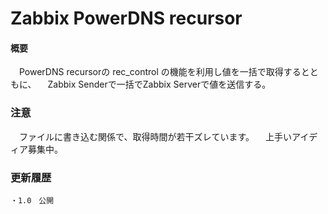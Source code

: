 Zabbix PowerDNS recursor
============

#### 概要 ###
　PowerDNS recursorの rec_control の機能を利用し値を一括で取得するとともに、
　Zabbix Senderで一括でZabbix Serverで値を送信する。
　
### 注意 ###
　ファイルに書き込む関係で、取得時間が若干ズレています。
　上手いアイディア募集中。

### 更新履歴 ###

	・1.0　公開